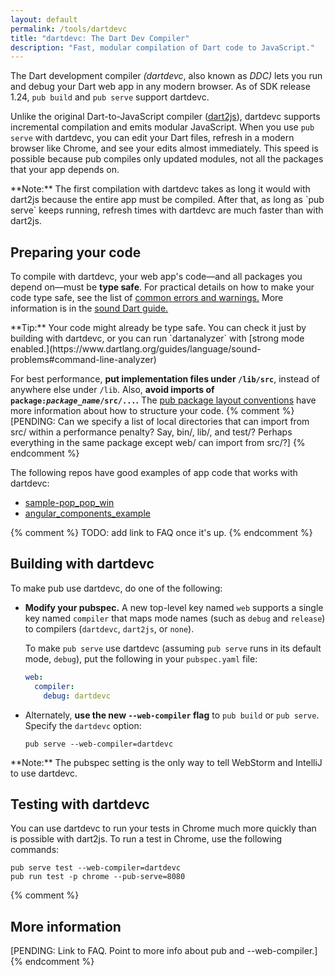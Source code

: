 ```yaml
---
layout: default
permalink: /tools/dartdevc
title: "dartdevc: The Dart Dev Compiler"
description: "Fast, modular compilation of Dart code to JavaScript."
---
```


The Dart development compiler _(dartdevc_, also known as _DDC)_
lets you run and debug your Dart web app
in any modern browser.
As of SDK release 1.24,
`pub build` and `pub serve` support dartdevc.

Unlike the original Dart-to-JavaScript compiler ([dart2js](/tools/dart2js)),
dartdevc supports incremental compilation and emits modular JavaScript.
When you use `pub serve` with dartdevc,
you can edit your Dart files,
refresh in a modern browser like Chrome,
and see your edits almost immediately.
This speed is possible because pub compiles only updated modules,
not all the packages that your app depends on.

<aside class="alert alert-info" markdown="1">
**Note:**
The first compilation with dartdevc takes as long it would with dart2js
because the entire app must be compiled.
After that, as long as `pub serve` keeps running,
refresh times with dartdevc are much faster than with dart2js.
</aside> 


## Preparing your code

To compile with dartdevc, your web app's code—and
all packages you depend on—must be **type safe**.
For practical details on how to make your code type safe, see the list of
[common errors and warnings.](https://www.dartlang.org/guides/language/sound-problems#common-errors-and-warnings)
More information is in the
[sound Dart guide.](https://www.dartlang.org/guides/language/sound-dart)

<aside class="alert alert-info" markdown="1">
**Tip:**
Your code might already be type safe.
You can check it just by building with dartdevc, or you can run
`dartanalyzer` with [strong mode enabled.](https://www.dartlang.org/guides/language/sound-problems#command-line-analyzer)
</aside>

For best performance, **put implementation files under `/lib/src`**,
instead of anywhere else under `/lib`.
Also, **avoid imports of <code>package:<em>package_name</em>/src/...</code>.**
The
[pub package layout conventions](https://www.dartlang.org/tools/pub/package-layout)
have more information about how to structure your code.
{% comment %}
[PENDING: Can we specify a list of local directories that can import from src/
within a performance penalty?
Say, bin/, lib/, and test/?
Perhaps everything in the same package except web/ can import from src/?]
{% endcomment %}

The following repos have good examples of app code that works with dartdevc:

* [sample-pop_pop_win](https://github.com/dart-lang/sample-pop_pop_win)
* [angular_components_example](https://github.com/dart-lang/angular_components_example)

{% comment %}
TODO: add link to FAQ once it's up.
{% endcomment %}


## Building with dartdevc

To make pub use dartdevc, do one of the following:

* **Modify your pubspec.** A new top-level key named `web` supports a
  single key named `compiler` that maps mode names
  (such as `debug` and `release`) to compilers (`dartdevc`, `dart2js`, or `none`).

  To make `pub serve` use dartdevc
  (assuming `pub serve` runs in its default mode, `debug`),
  put the following in your `pubspec.yaml` file:

  ```yaml
  web:
    compiler:
      debug: dartdevc
  ```

* Alternately, **use the new `--web-compiler` flag** to `pub build` or `pub serve`.
  Specify the `dartdevc` option:

  ```
  pub serve --web-compiler=dartdevc
  ```

<aside class="alert alert-info" markdown="1">
**Note:**
The pubspec setting is the only way to tell WebStorm and IntelliJ
to use dartdevc.
</aside>

## Testing with dartdevc

You can use dartdevc to run your tests in Chrome much more
quickly than is possible with dart2js.
To run a test in Chrome, use the following commands:

```
pub serve test --web-compiler=dartdevc
pub run test -p chrome --pub-serve=8080
```


{% comment %}
## More information

[PENDING:
Link to FAQ.
Point to more info about pub and --web-compiler.]
{% endcomment %}

